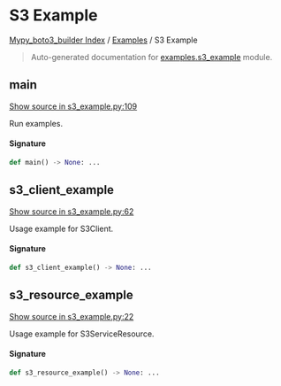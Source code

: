 # S3 Example

[Mypy_boto3_builder Index](../README.md#mypy_boto3_builder-index) / [Examples](./index.md#examples) / S3 Example

> Auto-generated documentation for [examples.s3_example](https://github.com/youtype/mypy_boto3_builder/blob/main/examples/s3_example.py) module.

## main

[Show source in s3_example.py:109](https://github.com/youtype/mypy_boto3_builder/blob/main/examples/s3_example.py#L109)

Run examples.

#### Signature

```python
def main() -> None: ...
```



## s3_client_example

[Show source in s3_example.py:62](https://github.com/youtype/mypy_boto3_builder/blob/main/examples/s3_example.py#L62)

Usage example for S3Client.

#### Signature

```python
def s3_client_example() -> None: ...
```



## s3_resource_example

[Show source in s3_example.py:22](https://github.com/youtype/mypy_boto3_builder/blob/main/examples/s3_example.py#L22)

Usage example for S3ServiceResource.

#### Signature

```python
def s3_resource_example() -> None: ...
```
